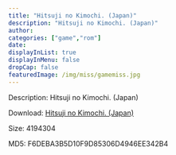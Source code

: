 ```yaml
---
title: "Hitsuji no Kimochi. (Japan)"
description: "Hitsuji no Kimochi. (Japan)"
author: 
categories: ["game","rom"]
date: 
displayInList: true
displayInMenu: false
dropCap: false
featuredImage: /img/miss/gamemiss.jpg
---
```


Description: Hitsuji no Kimochi. (Japan)

Download: <a style="text-decoration:underline;" href="https://mega.nz/#!TDZwAQDZ!e1kaI36caeBnFAzVqJhThj1zzsQ_TNAGFDjfGaYjSeI" target = "_blank" rel = "nofollow" > Hitsuji no Kimochi. (Japan)</a>

Size: 4194304

MD5: F6DEBA3B5D10F9D85306D4946EE342B4

